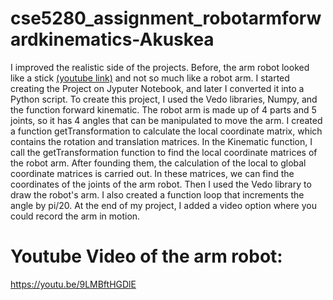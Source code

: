 # cse5280_assignment_robotarmforwardkinematics-Akuskea
I improved the realistic side of the projects. Before, the arm robot looked like a stick [(youtube link)](https://youtu.be/9LMBftHGDlE ) and not so much like a robot arm. I started creating the Project on Jyputer Notebook, and later I converted it into a Python script. To create this project, I used the Vedo libraries, Numpy, and the function forward kinematic. The robot arm is made up of 4 parts and 5 joints, so it has 4 angles that can be manipulated to move the arm. I created a function getTransformation to calculate the local coordinate matrix, which contains the rotation and translation matrices. In the Kinematic function, I call the getTransformation function to find the local coordinate matrices of the robot arm. After founding them, the calculation of the local to global coordinate matrices is carried out. In these matrices, we can find the coordinates of the joints of the arm robot. Then I used the Vedo library to draw the robot's arm. I also created a function loop that increments the angle by pi/20. At the end of my project, I added a video option where you could record the arm in motion.

# Youtube Video of the arm robot:
[https://youtu.be/9LMBftHGDlE ](https://youtu.be/Ez1UVE9CWVs)
